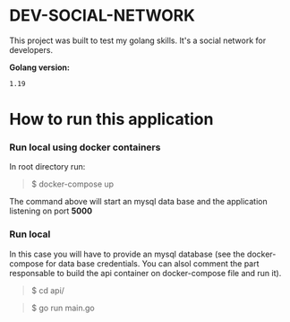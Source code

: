 # DEV-SOCIAL-NETWORK

This project was built to test my golang skills. It's a social network for developers.

**Golang version:**

    1.19

# How to run this application
### Run local using docker containers 
In root directory run:
> $ docker-compose up

The command above will start an mysql data base and the application listening on port **5000**

### Run local
In this case you will have to provide an mysql database (see the docker-compose for data base credentials. You can alsol comment the part responsable to build the api container on docker-compose file and run it).
> $ cd api/

> $ go run main.go
